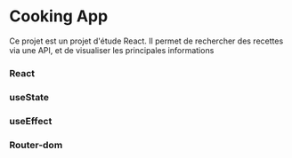 # Cooking App

Ce projet est un projet d'étude React. Il permet de rechercher des recettes via une API, et de visualiser les principales informations

### React
### useState
### useEffect
### Router-dom
